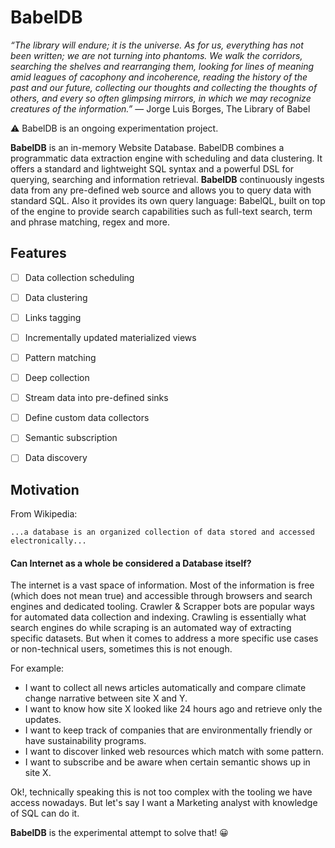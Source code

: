 # BabelDB

_“The library will endure; it is the universe. As for us, everything has not been written; we are not turning into phantoms. We walk the corridors, searching the shelves and rearranging them, looking for lines of meaning amid leagues of cacophony and incoherence, reading the history of the past and our future, collecting our thoughts and collecting the thoughts of others, and every so often glimpsing mirrors, in which we may recognize creatures of the information.”_ ― Jorge Luis Borges, The Library of Babel

⚠️ BabelDB is an ongoing experimentation project.

**BabelDB** is an in-memory Website Database. BabelDB combines a programmatic data extraction engine with scheduling and data clustering. It offers a standard and lightweight SQL syntax and a powerful DSL for querying, searching and information retrieval.
**BabelDB** continuously ingests data from any pre-defined web source and allows you to query data with standard SQL. Also it provides its own query language: BabelQL, built on top of the engine to provide search capabilities such as full-text search, term and phrase matching, regex and more.

## Features

- [ ] Data collection scheduling
- [ ] Data clustering
- [ ] Links tagging
- [ ] Incrementally updated materialized views
- [ ] Pattern matching
- [ ] Deep collection
- [ ] Stream data into pre-defined sinks
- [ ] Define custom data collectors
- [ ] Semantic subscription
- [ ] Data discovery


## Motivation

From Wikipedia: 
```
...a database is an organized collection of data stored and accessed electronically...
```

#### Can Internet as a whole be considered a Database itself?

The internet is a vast space of information. Most of the information is free (which does not mean true) and accessible through browsers and search engines and dedicated tooling. Crawler & Scrapper bots are popular ways for automated data collection and indexing. Crawling is essentially what search engines do while scraping is an automated way of extracting specific datasets.
But when it comes to address a more specific use cases or non-technical users, sometimes this is not enough. 

For example: 
- I want to collect all news articles automatically and compare climate change narrative between site X and Y.
- I want to know how site X looked like 24 hours ago and retrieve only the updates.
- I want to keep track of companies that are environmentally friendly or have sustainability programs.
- I want to discover linked web resources which match with some pattern.
- I want to subscribe and be aware when certain semantic shows up in site X.

Ok!, technically speaking this is not too complex with the tooling we have access nowadays. But let's say I want a Marketing analyst with knowledge of SQL can do it.  

**BabelDB** is the experimental attempt to solve that! 😀



